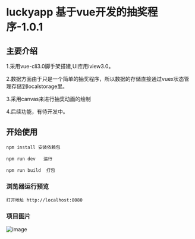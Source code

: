 # luckyapp 基于vue开发的抽奖程序-1.0.1

## 主要介绍

1.采用vue-cli3.0脚手架搭建,UI库用iview3.0。

2.数据方面由于只是一个简单的抽奖程序，所以数据的存储直接通过vuex状态管理存储到localstorage里。

3.采用canvas来进行抽奖动画的绘制

4.后续功能，有待开发中。

## 开始使用

```
npm install 安装依赖包
```

```
npm run dev   运行
```

```
npm run build  打包
```

### 浏览器运行预览

    打开地址 http://localhost:8080

### 项目图片

![image](https://s2.ax1x.com/2019/08/14/miYP5n.png)